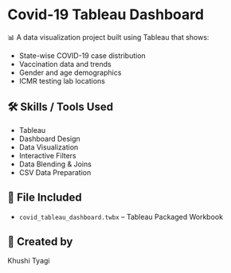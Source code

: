 # Covid-19 Tableau Dashboard

📊 A data visualization project built using Tableau that shows:
- State-wise COVID-19 case distribution
- Vaccination data and trends
- Gender and age demographics
- ICMR testing lab locations

## 🛠️ Skills / Tools Used
- Tableau
- Dashboard Design
- Data Visualization
- Interactive Filters
- Data Blending & Joins
- CSV Data Preparation

## 📂 File Included
- `covid_tableau_dashboard.twbx` – Tableau Packaged Workbook

## 👤 Created by
Khushi Tyagi

